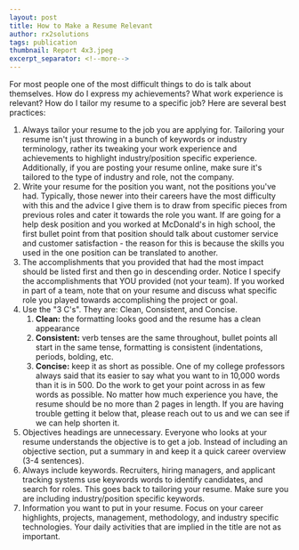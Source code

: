 ```yaml
---
layout: post
title: How to Make a Resume Relevant
author: rx2solutions
tags: publication
thumbnail: Report 4x3.jpeg
excerpt_separator: <!--more-->
---
```

For most people one of the most difficult things to do is talk about themselves. How do I express my achievements? What work experience is relevant? How do I tailor my resume to a specific job? Here are several best practices:
<!--more-->
1. Always tailor your resume to the job you are applying for. Tailoring your resume isn't just throwing in a bunch of keywords or industry terminology, rather its tweaking your work experience and achievements to highlight industry/position specific experience. Additionally, if you are posting your resume online, make sure it's tailored to the type of industry and role, not the company.
1. Write your resume for the position you want, not the positions you've had. Typically, those newer into their careers have the most difficulty with this and the advice I give them is to draw from specific pieces from previous roles and cater it towards the role you want. If are going for a help desk position and you worked at McDonald's in high school, the first bullet point from that position should talk about customer service and customer satisfaction - the reason for this is because the skills you used in the one position can be translated to another.
1. The accomplishments that you provided that had the most impact should be listed first and then go in descending order. Notice I specify the accomplishments that YOU provided (not your team). If you worked in part of a team, note that on your resume and discuss what specific role you played towards accomplishing the project or goal.
1. Use the "3 C's". They are: Clean, Consistent, and Concise.
    1. **Clean:** the formatting looks good and the resume has a clean appearance
    1. **Consistent:** verb tenses are the same throughout, bullet points all start in the same tense, formatting is consistent (indentations, periods, bolding, etc.
    1. **Concise:** keep it as short as possible. One of my college professors always said that its easier to say what you want to in 10,000 words than it is in 500. Do the work to get your point across in as few words as possible. No matter how much experience you have, the resume should be no more than 2 pages in length. If you are having trouble getting it below that, please reach out to us and we can see if we can help shorten it.
1. Objectives headings are unnecessary. Everyone who looks at your resume understands the objective is to get a job. Instead of including an objective section, put a summary in and keep it a quick career overview (3-4 sentences).
1. Always include keywords. Recruiters, hiring managers, and applicant tracking systems use keywords words to identify candidates, and search for roles. This goes back to tailoring your resume. Make sure you are including industry/position specific keywords.
1. Information you want to put in your resume. Focus on your career highlights, projects, management, methodology, and industry specific technologies. Your daily activities that are implied in the title are not as important.
